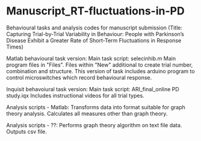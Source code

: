 # Manuscript_RT-fluctuations-in-PD
Behavioural tasks and analysis codes for manuscript submission (Title: Capturing Trial-by-Trial Variability in Behaviour: People with Parkinson’s Disease Exhibit a Greater Rate of Short-Term Fluctuations in Response Times)

Matlab behavioural task version:
Main task script: selecinhib.m
Main program files in "Files". 
Files within "New" additional to create trial number, combination and structure.
This version of task includes arduino program to control microswitches which record behavioural response.

Inquisit behavoiural task version:
Main task script: ARI_final_online PD study.iqx
Includes instructional videos for all trial types.

Analysis scripts - Matlab:
Transforms data into format suitable for graph theory analysis.
Calculates all measures other than graph theory.

Analysis scripts - ??:
Performs graph theory algorithm on text file data.
Outputs csv file.
